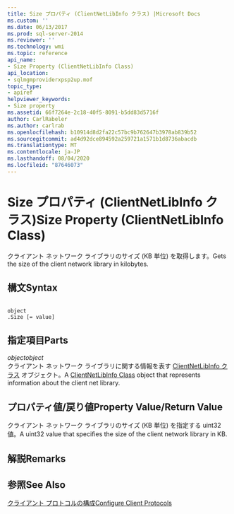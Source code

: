 ```yaml
---
title: Size プロパティ (ClientNetLibInfo クラス) |Microsoft Docs
ms.custom: ''
ms.date: 06/13/2017
ms.prod: sql-server-2014
ms.reviewer: ''
ms.technology: wmi
ms.topic: reference
api_name:
- Size Property (ClientNetLibInfo Class)
api_location:
- sqlmgmproviderxpsp2up.mof
topic_type:
- apiref
helpviewer_keywords:
- Size property
ms.assetid: 66f7264e-2c18-40f5-8091-b5dd83d5716f
author: CarlRabeler
ms.author: carlrab
ms.openlocfilehash: b10914d8d2fa22c57bc9b762647b3978ab839b52
ms.sourcegitcommit: ad4d92dce894592a259721a1571b1d8736abacdb
ms.translationtype: MT
ms.contentlocale: ja-JP
ms.lasthandoff: 08/04/2020
ms.locfileid: "87646073"
---
```

# <a name="size-property-clientnetlibinfo-class"></a><span data-ttu-id="9007b-102">Size プロパティ (ClientNetLibInfo クラス)</span><span class="sxs-lookup"><span data-stu-id="9007b-102">Size Property (ClientNetLibInfo Class)</span></span>
  <span data-ttu-id="9007b-103">クライアント ネットワーク ライブラリのサイズ (KB 単位) を取得します。</span><span class="sxs-lookup"><span data-stu-id="9007b-103">Gets the size of the client network library in kilobytes.</span></span>  
  
## <a name="syntax"></a><span data-ttu-id="9007b-104">構文</span><span class="sxs-lookup"><span data-stu-id="9007b-104">Syntax</span></span>  
  
```  
  
object  
.Size [= value]  
```  
  
## <a name="parts"></a><span data-ttu-id="9007b-105">指定項目</span><span class="sxs-lookup"><span data-stu-id="9007b-105">Parts</span></span>  
 <span data-ttu-id="9007b-106">*object*</span><span class="sxs-lookup"><span data-stu-id="9007b-106">*object*</span></span>  
 <span data-ttu-id="9007b-107">クライアント ネットワーク ライブラリに関する情報を表す [ClientNetLibInfo クラス](clientnetlibinfo-class.md) オブジェクト。</span><span class="sxs-lookup"><span data-stu-id="9007b-107">A [ClientNetLibInfo Class](clientnetlibinfo-class.md) object that represents information about the client net library.</span></span>  
  
## <a name="property-valuereturn-value"></a><span data-ttu-id="9007b-108">プロパティ値/戻り値</span><span class="sxs-lookup"><span data-stu-id="9007b-108">Property Value/Return Value</span></span>  
 <span data-ttu-id="9007b-109">クライアント ネットワーク ライブラリのサイズ (KB 単位) を指定する uint32 値。</span><span class="sxs-lookup"><span data-stu-id="9007b-109">A uint32 value that specifies the size of the client network library in KB.</span></span>  
  
## <a name="remarks"></a><span data-ttu-id="9007b-110">解説</span><span class="sxs-lookup"><span data-stu-id="9007b-110">Remarks</span></span>  
  
## <a name="see-also"></a><span data-ttu-id="9007b-111">参照</span><span class="sxs-lookup"><span data-stu-id="9007b-111">See Also</span></span>  
 [<span data-ttu-id="9007b-112">クライアント プロトコルの構成</span><span class="sxs-lookup"><span data-stu-id="9007b-112">Configure Client Protocols</span></span>](https://technet.microsoft.com/library/ms181035.aspx)  
  
  
